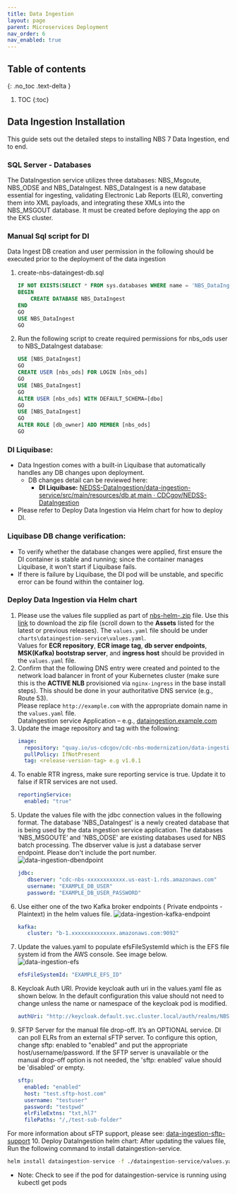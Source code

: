 ```yaml
---
title: Data Ingestion
layout: page
parent: Microservices Deployment
nav_order: 6
nav_enabled: true
---
```


## Table of contents
{: .no_toc .text-delta }

1. TOC
{:toc}

## Data Ingestion Installation
This guide sets out the detailed steps to installing NBS 7 Data Ingestion, end to end.

### SQL Server - Databases
The DataIngestion service utilizes three databases: NBS_Msgoute, NBS_ODSE and NBS_DataIngest.
NBS_DataIngest is a new database essential for ingesting, validating Electronic Lab Reports (ELR), converting them into XML payloads, and integrating these XMLs into the NBS_MSGOUT database. It must be created before deploying the app on the EKS cluster.

### Manual Sql script for DI
Data Ingest DB creation and user permission in the following should be executed prior to the deployment of the data ingestion
1. create-nbs-dataingest-db.sql
   ```sql
   IF NOT EXISTS(SELECT * FROM sys.databases WHERE name = 'NBS_DataIngest')
   BEGIN
       CREATE DATABASE NBS_DataIngest
   END
   GO
   USE NBS_DataIngest
   GO
   ```
2. Run the following script to create required permissions for nbs_ods user to NBS_DataIngest database:
   ```sql
   USE [NBS_DataIngest]
   GO
   CREATE USER [nbs_ods] FOR LOGIN [nbs_ods]
   GO
   USE [NBS_DataIngest]
   GO
   ALTER USER [nbs_ods] WITH DEFAULT_SCHEMA=[dbo]
   GO
   USE [NBS_DataIngest]
   GO
   ALTER ROLE [db_owner] ADD MEMBER [nbs_ods]
   GO
   ```

### DI Liquibase:
- Data Ingestion comes with a built-in Liquibase that automatically handles any DB changes upon deployment.
  - DB changes detail can be reviewed here:
    - **DI Liquibase:** [NEDSS-DataIngestion/data-ingestion-service/src/main/resources/db at main · CDCgov/NEDSS-DataIngestion](https://github.com/CDCgov/NEDSS-DataIngestion/tree/main/data-ingestion-service/src/main/resources/db)
- Please refer to Deploy Data Ingestion via Helm chart for how to deploy DI.

### Liquibase DB change verification:
- To verify whether the database changes were applied, first ensure the DI container is stable and running; since the container manages Liquibase, it won't start if Liquibase fails.
- If there is failure by Liquibase, the DI pod will be unstable, and specific error can be found within the container log.

### Deploy Data Ingestion via Helm chart

1. Please use the values file supplied as part of [nbs-helm-<release>.zip](nbs-helm-<release>.zip) file. Use this [link](https://github.com/CDCgov/nbs-helm/releases) to download the zip file (scroll down to the **Assets** listed for the latest or previous releases). The `values.yaml` file should be under `charts\dataingestion-service\values.yaml`.  
   Values for **ECR repository**, **ECR image tag**, **db server endpoints**, **MSK(Kafka) bootstrap server**, and **ingress host** should be provided in the `values.yaml` file.
2. Confirm that the following DNS entry were created and pointed to the network load balancer in front of your Kubernetes cluster (make sure this is the **ACTIVE NLB** provisioned via `nginx-ingress` in the base install steps). This should be done in your authoritative DNS service (e.g., Route 53).  
   Please replace `http://example.com` with the appropriate domain name in the `values.yaml` file.  
   DataIngestion service Application – e.g., [dataingestion.example.com](http://dataingestion.example.com)
3. Update the image repository and tag with the following:
    ```yaml
    image:
      repository: "quay.io/us-cdcgov/cdc-nbs-modernization/data-ingestion-service"
      pullPolicy: IfNotPresent
      tag: <release-version-tag> e.g v1.0.1
    ```
4. To enable RTR ingress, make sure reporting service is true. Update it to false if RTR services are not used.
    ```yaml
    reportingService:
      enabled: "true"
    ```
5. Update the values file with the jdbc connection values in the following format. The database 'NBS_DataIngest' is a newly created database that is being used by the data ingestion service application. The databases ‘NBS_MSGOUTE’ and 'NBS_ODSE' are existing databases used for NBS batch processing. The dbserver value is just a database server endpoint. Please don't include the port number.
   ![data-ingestion-dbendpoint](/just-the-doc/docs/3_base_application/images/data-ingestion-dbendpoint.png)
   ```yaml
   jdbc:
      dbserver: "cdc-nbs-xxxxxxxxxxxx.us-east-1.rds.amazonaws.com"
      username: "EXAMPLE_DB_USER"
      password: "EXAMPLE_DB_USER_PASSWORD"
   ```
6. Use either one of the two Kafka broker endpoints ( Private endpoints - Plaintext) in the helm values file.
   ![data-ingestion-kafka-endpoint](/just-the-doc/docs/3_base_application/images/data-ingestion-kafka-endpoint.png)
   ```yaml
   kafka:
      cluster: "b-1.xxxxxxxxxxxxxx.amazonaws.com:9092"
   ```
7. Update the values.yaml to populate efsFileSystemId which is the EFS file system id from the AWS console. See image below.
   ![data-ingestion-efs](/just-the-doc/docs/3_base_application/images/data-ingestion-efs.png)
   ```yaml
   efsFileSystemId: "EXAMPLE_EFS_ID"
   ```
8. Keycloak Auth URI. Provide keycloak auth uri in the values.yaml file as shown below. In the default configuration this value should not need to change unless the name or namespace of the keycloak pod is modified.
   ```yaml
   authUri: "http://keycloak.default.svc.cluster.local/auth/realms/NBS"
   ```
9. SFTP Server for the manual file drop-off. It’s an OPTIONAL service. DI can poll ELRs from an external sFTP server. To configure this option, change sftp: enabled to "enabled" and put the appropriate host/username/password. If the SFTP server is unavailable or the manual drop-off option is not needed, the 'sftp: enabled' value should be 'disabled' or empty.
   ```yaml
   sftp:
     enabled: "enabled"
     host: "test.sftp-host.com"
     username: "testuser"
     password: "testpwd"
     elrFileExtns: "txt,hl7"
     filePaths: "/,/test-sub-folder"
   ```
For more information about sFTP support, please see: [data-ingestion-sftp-support](https://cdc-nbs.atlassian.net/wiki/spaces/NM/pages/1592755309)
10. Deploy DataIngestion helm chart:
After updating the values file, Run the following command to install dataingestion-service.
   ```bash
   helm install dataingestion-service -f ./dataingestion-service/values.yaml dataingestion-service
   ```
   - Note: Check to see if the pod for dataingestion-service is running using kubectl get pods
